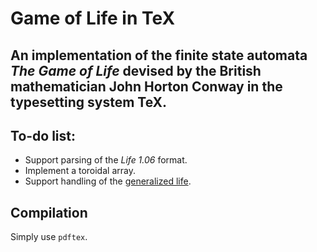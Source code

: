 # Game of Life in TeX
An implementation of the finite state automata *The Game of Life* devised by the British mathematician John Horton Conway in the typesetting system TeX.
------

## To-do list:
- Support parsing of the *Life 1.06* format.
- Implement a toroidal array.
- Support handling of the [generalized life](https://en.wikipedia.org/wiki/Life-like_cellular_automaton#Notation_for_rules).

## Compilation
Simply use `pdftex`.
